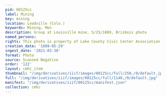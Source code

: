 ```yaml
---
pid: 00125cc
label: Mining
key: mining
location: Leadville (Colo.)
keywords: Mining, Men
description: Group at Louisville mine, 5/25/1889, Brisbois photo
named_persons: 
rights: This photo is property of Lake County Civic Center Association.
creation_date: '1889-05-29'
ingest_date: '2021-03-30'
format: Photo
source: Scanned Negative
order: '122'
layout: cmhc_item
thumbnail: "/img/derivatives/iiif/images/00125cc/full/250,/0/default.jpg"
full: "/img/derivatives/iiif/images/00125cc/full/1140,/0/default.jpg"
manifest: "/img/derivatives/iiif/00125cc/manifest.json"
collection: cmhc
---
```


